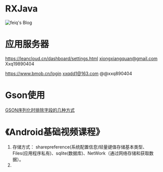 
# RXJava
![feiq's Blog](http://blog.inching.org/categories/RxJava/)

# 应用服务器
https://leancloud.cn/dashboard/settings.html  xiongxiangquan@gmail.com Xxq19890404

https://www.bmob.cn/login xxqdd1@163.com @@xxq890404

# Gson使用
[GSON序列化时排除字段的几种方式](https://my.oschina.net/orgsky/blog/368768)

# 《Android基础视频课程》
1. 存储方式： sharepreference(系统配置信息)轻量键值存储基本类型、Files(应用程序私有)、sqlite(数据库)、NetWork（通过网络存储和获取数据）。
2. 

